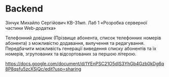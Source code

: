 # Backend 
Зінчук Михайло Сергійович КВ-31мп. Лаб 1 «Розробка серверної частини Web-додатка»

Телефонний довідник (Прізвище абонента, список телефонних номерів абонента) з можливістю додавання, вилучення та редагування. Передбачити можливість генерації виведення списку абонентів та їх номерів, згрупованих та відсортованих за першою літерою. 

https://docs.google.com/document/d/1YEnPSC21O5dlS3YhGb4Gzb0kDg6q8P8qsfu5zcXSjQc/edit?usp=sharing
